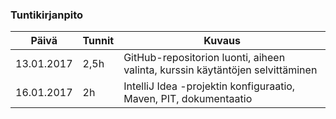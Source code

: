 ### Tuntikirjanpito
Päivä | Tunnit | Kuvaus
--- | --- | ---
13.01.2017 | 2,5h | GitHub-repositorion luonti, aiheen valinta, kurssin käytäntöjen selvittäminen
16.01.2017 | 2h | IntelliJ Idea -projektin konfiguraatio, Maven, PIT, dokumentaatio
